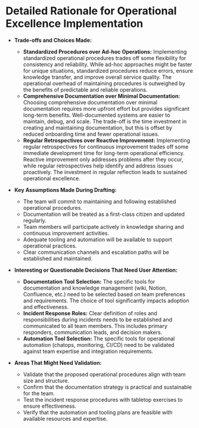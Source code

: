 # Detailed Rationale for Operational Excellence Implementation

*   **Trade-offs and Choices Made:**
    *   **Standardized Procedures over Ad-hoc Operations:** Implementing standardized operational procedures trades off some flexibility for consistency and reliability. While ad-hoc approaches might be faster for unique situations, standardized procedures reduce errors, ensure knowledge transfer, and improve overall service quality. The operational overhead of maintaining procedures is outweighed by the benefits of predictable and reliable operations.
    *   **Comprehensive Documentation over Minimal Documentation:** Choosing comprehensive documentation over minimal documentation requires more upfront effort but provides significant long-term benefits. Well-documented systems are easier to maintain, debug, and scale. The trade-off is the time investment in creating and maintaining documentation, but this is offset by reduced onboarding time and fewer operational issues.
    *   **Regular Retrospectives over Reactive Improvement:** Implementing regular retrospectives for continuous improvement trades off some immediate development time for long-term operational efficiency. Reactive improvement only addresses problems after they occur, while regular retrospectives help identify and address issues proactively. The investment in regular reflection leads to sustained operational excellence.

*   **Key Assumptions Made During Drafting:**
    *   The team will commit to maintaining and following established operational procedures.
    *   Documentation will be treated as a first-class citizen and updated regularly.
    *   Team members will participate actively in knowledge sharing and continuous improvement activities.
    *   Adequate tooling and automation will be available to support operational practices.
    *   Clear communication channels and escalation paths will be established and maintained.

*   **Interesting or Questionable Decisions That Need User Attention:**
    *   **Documentation Tool Selection:** The specific tools for documentation and knowledge management (wiki, Notion, Confluence, etc.) need to be selected based on team preferences and requirements. The choice of tool significantly impacts adoption and effectiveness.
    *   **Incident Response Roles:** Clear definition of roles and responsibilities during incidents needs to be established and communicated to all team members. This includes primary responders, communication leads, and decision makers.
    *   **Automation Tool Selection:** The specific tools for operational automation (chatops, monitoring, CI/CD) need to be validated against team expertise and integration requirements.

*   **Areas That Might Need Validation:**
    *   Validate that the proposed operational procedures align with team size and structure.
    *   Confirm that the documentation strategy is practical and sustainable for the team.
    *   Test the incident response procedures with tabletop exercises to ensure effectiveness.
    *   Verify that the automation and tooling plans are feasible with available resources and expertise.
